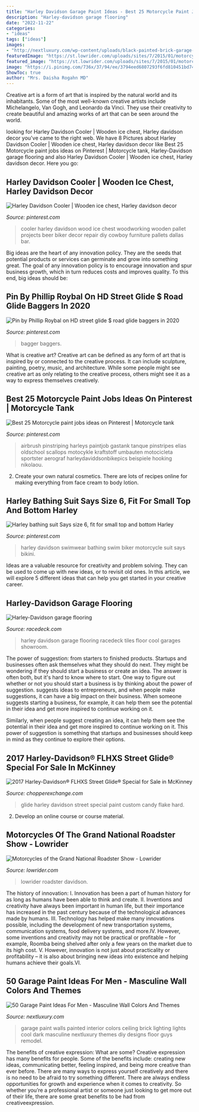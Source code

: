 ```yaml
---
title: "Harley Davidson Garage Paint Ideas - Best 25 Motorcycle Paint Jobs Ideas On Pinterest"
description: "Harley-davidson garage flooring"
date: "2022-11-22"
categories:
- "ideas"
tags: ["ideas"]
images:
- "http://nextluxury.com/wp-content/uploads/black-painted-brick-garage-wall-color-ideas-for-guys.jpg"
featuredImage: "https://st.lowrider.com/uploads/sites/7/2015/01/motorcycles-of-the-grand-national-roadster-show-2003-harley-davidson-springer-24.jpg"
featured_image: "https://st.lowrider.com/uploads/sites/7/2015/01/motorcycles-of-the-grand-national-roadster-show-2003-harley-davidson-springer-24.jpg"
image: "https://i.pinimg.com/736x/37/94/ee/3794eed6807293f6fd810451bd74e79c.jpg"
ShowToc: true
author: "Mrs. Daisha Rogahn MD"
---
```



Creative art is a form of art that is inspired by the natural world and its inhabitants. Some of the most well-known creative artists include Michelangelo, Van Gogh, and Leonardo da Vinci. They use their creativity to create beautiful and amazing works of art that can be seen around the world.

	

		
looking for Harley Davidson Cooler | Wooden ice chest, Harley davidson decor you've came to the right web. We have 8 Pictures about Harley Davidson Cooler | Wooden ice chest, Harley davidson decor like Best 25 Motorcycle paint jobs ideas on Pinterest | Motorcycle tank, Harley-Davidson garage flooring and also Harley Davidson Cooler | Wooden ice chest, Harley davidson decor. Here you go:
		
    
## Harley Davidson Cooler | Wooden Ice Chest, Harley Davidson Decor

<img loading=lazy src="https://i.pinimg.com/736x/37/94/ee/3794eed6807293f6fd810451bd74e79c.jpg" onerror="this.onerror=null;this.src='https://tse4.mm.bing.net/th?id=OIP.b5xx6ShrV_9vmdOCxGV1rwHaJ4&amp;pid=15.1';" alt="Harley Davidson Cooler | Wooden ice chest, Harley davidson decor">

_Source: pinterest.com_

>cooler harley davidson wood ice chest woodworking wooden pallet projects beer biker decor repair diy cowboy furniture pallets dallas bar. 

	

Big ideas are the heart of any innovation policy. They are the seeds that potential products or services can germinate and grow into something great. The goal of any innovation policy is to encourage innovation and spur business growth, which in turn reduces costs and improves quality. To this end, big ideas should be: 

    
## Pin By Phillip Roybal On HD Street Glide $ Road Glide Baggers In 2020

<img loading=lazy src="https://i.pinimg.com/736x/8c/1f/9a/8c1f9a394f3f0a72aec1b4c7dbf1ee4b.jpg" onerror="this.onerror=null;this.src='https://tse4.mm.bing.net/th?id=OIP.6SqMR_dW9sl7KbkzCQl6kwHaF9&amp;pid=15.1';" alt="Pin by Phillip Roybal on HD street glide $ road glide baggers in 2020">

_Source: pinterest.com_

>bagger baggers. 

	

What is creative art?
Creative art can be defined as any form of art that is inspired by or connected to the creative process. It can include sculpture, painting, poetry, music, and architecture. While some people might see creative art as only relating to the creative process, others might see it as a way to express themselves creatively.

    
## Best 25 Motorcycle Paint Jobs Ideas On Pinterest | Motorcycle Tank

<img loading=lazy src="https://i.pinimg.com/736x/a6/50/98/a6509891ee6ec61cd66d3bba5d9002d6.jpg" onerror="this.onerror=null;this.src='https://tse3.mm.bing.net/th?id=OIP.QaTeaaEa0XwGULTuPC-uXgHaLJ&amp;pid=15.1';" alt="Best 25 Motorcycle paint jobs ideas on Pinterest | Motorcycle tank">

_Source: pinterest.com_

>airbrush pinstriping harleys paintjob gastank tanque pinstripes elias oldschool scallops motocykle kraftstoff umbauten motocicleta sportster aerograf harleydaviddsonbikepics beispiele hooking nikolaou. 

	

2. Create your own natural cosmetics. There are lots of recipes online for making everything from face cream to body lotion.

    
## Harley Bathing Suit Says Size 6, Fit For Small Top And Bottom Harley

<img loading=lazy src="https://i.pinimg.com/736x/44/63/38/4463386032e53a9bdf155d2e6f687e45--motorcycle-fashion-harley-davidson.jpg" onerror="this.onerror=null;this.src='https://tse2.mm.bing.net/th?id=OIP.CKodQVoZhbODrJ7wnoeopgHaHa&amp;pid=15.1';" alt="Harley bathing suit Says size 6, fit for small top and bottom Harley">

_Source: pinterest.com_

>harley davidson swimwear bathing swim biker motorcycle suit says bikini. 

	

Ideas are a valuable resource for creativity and problem solving. They can be used to come up with new ideas, or to revisit old ones. In this article, we will explore 5 different ideas that can help you get started in your creative career.

    
## Harley-Davidson Garage Flooring

<img loading=lazy src="http://racedeck.com/wp-content/uploads/2015/12/harley-davidson-showroom.jpg" onerror="this.onerror=null;this.src='https://tse2.mm.bing.net/th?id=OIP.QMGWWlkX-MSiwNN-H2HMtwHaKX&amp;pid=15.1';" alt="Harley-Davidson garage flooring">

_Source: racedeck.com_

>harley davidson garage flooring racedeck tiles floor cool garages showroom. 

	

The power of suggestion: from starters to finished products.
Startups and businesses often ask themselves what they should do next. They might be wondering if they should start a business or create an idea. The answer is often both, but it's hard to know where to start. One way to figure out whether or not you should start a business is by thinking about the power of suggestion. 
 suggests ideas to entrepreneurs, and when people make suggestions, it can have a big impact on their business. When someone suggests starting a business, for example, it can help them see the potential in their idea and get more inspired to continue working on it. 

Similarly, when people suggest creating an idea, it can help them see the potential in their idea and get more inspired to continue working on it. This power of suggestion is something that startups and businesses should keep in mind as they continue to explore their options.

    
## 2017 Harley-Davidson® FLHXS Street Glide® Special For Sale In McKinney

<img loading=lazy src="https://d2qn5pre0p0oeu.cloudfront.net/i5/17efcde9/52c5b791/547206991o.jpg" onerror="this.onerror=null;this.src='https://tse3.mm.bing.net/th?id=OIP.ovTgjCEkz7FCqB6Scfh3-AHaFj&amp;pid=15.1';" alt="2017 Harley-Davidson® FLHXS Street Glide® Special for Sale in McKinney">

_Source: chopperexchange.com_

>glide harley davidson street special paint custom candy flake hard. 

	

2. Develop an online course or course material.

    
## Motorcycles Of The Grand National Roadster Show - Lowrider

<img loading=lazy src="https://st.lowrider.com/uploads/sites/7/2015/01/motorcycles-of-the-grand-national-roadster-show-2003-harley-davidson-springer-24.jpg" onerror="this.onerror=null;this.src='https://tse3.mm.bing.net/th?id=OIP.7yp2G0A1gImTGCJqOe8scAHaE2&amp;pid=15.1';" alt="Motorcycles of the Grand National Roadster Show - Lowrider">

_Source: lowrider.com_

>lowrider roadster davidson. 

	

The history of innovation:
I. Innovation has been a part of human history for as long as humans have been able to think and create. II. Inventions and creativity have always been important in human life, but their importance has increased in the past century because of the technological advances made by humans. III. Technology has helped make many innovations possible, including the development of new transportation systems, communication systems, food delivery systems, and more.IV. However, some inventions and creativity may not be practical or profitable – for example, Roomba being shelved after only a few years on the market due to its high cost. V. However, innovation is not just about practicality or profitability – it is also about bringing new ideas into existence and helping humans achieve their goals.VI.

    
## 50 Garage Paint Ideas For Men - Masculine Wall Colors And Themes

<img loading=lazy src="http://nextluxury.com/wp-content/uploads/black-painted-brick-garage-wall-color-ideas-for-guys.jpg" onerror="this.onerror=null;this.src='https://tse3.mm.bing.net/th?id=OIP.l9WOT9xXube_OiRiyp8SmQHaHY&amp;pid=15.1';" alt="50 Garage Paint Ideas For Men - Masculine Wall Colors And Themes">

_Source: nextluxury.com_

>garage paint walls painted interior colors ceiling brick lighting lights cool dark masculine nextluxury themes diy designs floor guys remodel. 

	

The benefits of creative expression: What are some?
Creative expression has many benefits for people. Some of the benefits include: creating new ideas, communicating better, feeling inspired, and being more creative than ever before. There are many ways to express yourself creatively and there is no need to be afraid to try something different. There are always endless opportunities for growth and experience when it comes to creativity. So whether you’re a professional artist or someone just looking to get more out of their life, there are some great benefits to be had from creativeexpression.

